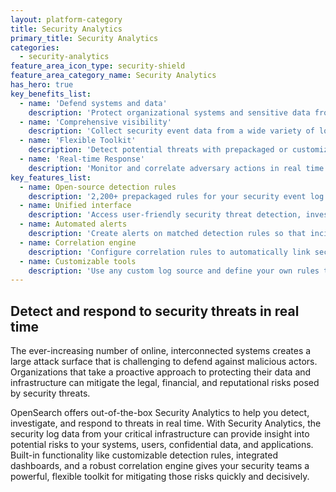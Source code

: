 ```yaml
---
layout: platform-category
title: Security Analytics
primary_title: Security Analytics
categories:
  - security-analytics
feature_area_icon_type: security-shield
feature_area_category_name: Security Analytics
has_hero: true
key_benefits_list:
  - name: 'Defend systems and data'
    description: 'Protect organizational systems and sensitive data from malicious activity, including insider threats.'
  - name: 'Comprehensive visibility'
    description: 'Collect security event data from a wide variety of log sources to generate critical insights.'
  - name: 'Flexible Toolkit'
    description: 'Detect potential threats with prepackaged or customizable detection rules that follow a generic, open-source format.'
  - name: 'Real-time Response'
    description: 'Monitor and correlate adversary actions in real time across devices, hosts, and applications.'
key_features_list:
  - name: Open-source detection rules
    description: '2,200+ prepackaged rules for your security event log sources.'
  - name: Unified interface
    description: 'Access user-friendly security threat detection, investigation, and reporting tools.'
  - name: Automated alerts
    description: 'Create alerts on matched detection rules so that incident response teams are notified in real time.'
  - name: Correlation engine
    description: 'Configure correlation rules to automatically link security findings and investigate them using a visual knowledge graph.'
  - name: Customizable tools
    description: 'Use any custom log source and define your own rules to detect potential threats.'
---
```


## Detect and respond to security threats in real time

The ever-increasing number of online, interconnected systems creates a large attack surface that is challenging to defend against malicious actors. Organizations that take a proactive approach to protecting their data and infrastructure can mitigate the legal, financial, and reputational risks posed by security threats.

OpenSearch offers out-of-the-box Security Analytics to help you detect, investigate, and respond to threats in real time. With Security Analytics, the security log data from your critical infrastructure can provide insight into potential risks to your systems, users, confidential data, and applications. Built-in functionality like customizable detection rules, integrated dashboards, and a robust correlation engine gives your security teams a powerful, flexible toolkit for mitigating those risks quickly and decisively.

